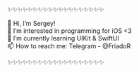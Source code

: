 ✨✨✨✨✨✨✨✨✨✨✨✨✨✨✨✨✨✨✨

👋 Hi, I’m Sergey!             
👀 I’m interested in programming for iOS <3       
🌱 I’m currently learning UIKit & SwiftUI           
📫 How to reach me: Telegram - @FriadoR           

✨✨✨✨✨✨✨✨✨✨✨✨✨✨✨✨✨✨✨

